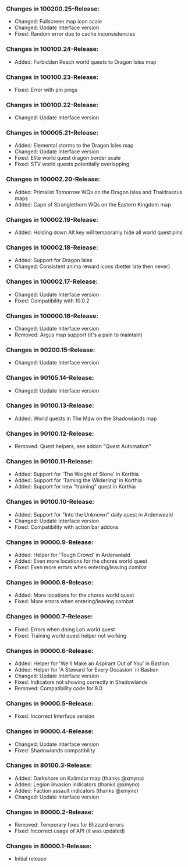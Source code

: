 ### Changes in 100200.25-Release:

- Changed: Fullscreen map icon scale
- Changed: Update Interface version
- Fixed: Random error due to cache inconsistencies

### Changes in 100100.24-Release:

- Added: Forbidden Reach world quests to Dragon Isles map

### Changes in 100100.23-Release:

- Fixed: Error with pin pings

### Changes in 100100.22-Release:

- Changed: Update Interface version

### Changes in 100005.21-Release:

- Added: Elemental storms to the Dragon Isles map
- Changed: Update Interface version
- Fixed: Elite world quest dragon border scale
- Fixed: STV world quests potentially overlapping

### Changes in 100002.20-Release:

- Added: Primalist Tomorrow WQs on the Dragon Isles and Thaldraszus maps
- Added: Cape of Stranglethorn WQs on the Eastern Kingdom map

### Changes in 100002.19-Release:

- Added: Holding down Alt key will temporarily hide all world quest pins

### Changes in 100002.18-Release:

- Added: Support for Dragon Isles
- Changed: Consistent anima reward icons (better late then never)

### Changes in 100002.17-Release:

- Changed: Update Interface version
- Fixed: Compatibility with 10.0.2

### Changes in 100000.16-Release:

- Changed: Update Interface version
- Removed: Argus map support (it's a pain to maintain)

### Changes in 90200.15-Release:

- Changed: Update Interface version

### Changes in 90105.14-Release:

- Changed: Update Interface version

### Changes in 90100.13-Release:

- Added: World quests in The Maw on the Shadowlands map

### Changes in 90100.12-Release:

- Removed: Quest helpers, see addon "Quest Automation"

### Changes in 90100.11-Release:

- Added: Support for 'The Weight of Stone' in Korthia
- Added: Support for 'Taming the Wilderling' in Korthia
- Added: Support for new "training" quest in Korthia

### Changes in 90100.10-Release:

- Added: Support for "Into the Unknown" daily quest in Ardenweald
- Changed: Update Interface version
- Fixed: Compatibility with action bar addons

### Changes in 90000.9-Release:

- Added: Helper for 'Tough Crowd' in Ardenweald
- Added: Even more locations for the chores world quest
- Fixed: Even more errors when entering/leaving combat

### Changes in 90000.8-Release:

- Added: More locations for the chores world quest
- Fixed: More errors when entering/leaving combat

### Changes in 90000.7-Release:

- Fixed: Errors when doing Loh world quest
- Fixed: Training world quest helper not working

### Changes in 90000.6-Release:

- Added: Helper for 'We'll Make an Aspirant Out of You' in Bastion
- Added: Helper for 'A Steward for Every Occasion' in Bastion
- Changed: Update Interface version
- Fixed: Indicators not showing correctly in Shadowlands
- Removed: Compatibility code for 8.0

### Changes in 90000.5-Release:

- Fixed: Incorrect Interface version

### Changes in 90000.4-Release:

- Changed: Update Interface version
- Fixed: Shadowlands compatibility

### Changes in 80100.3-Release:

- Added: Darkshore on Kalimdor map (thanks @xmyno)
- Added: Legion invasion indicators (thanks @xmyno)
- Added: Faction assault indicators (thanks @xmyno)
- Changed: Update Interface version

### Changes in 80000.2-Release:

- Removed: Temporary fixes for Blizzard errors
- Fixed: Incorrect usage of API (it was updated)

### Changes in 80000.1-Release:

- Initial release
